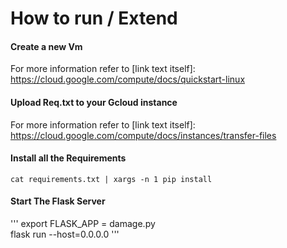 # How to run / Extend

#### Create a new Vm
For more information refer to [link text itself]: https://cloud.google.com/compute/docs/quickstart-linux

#### Upload Req.txt to your Gcloud instance
For more information refer to [link text itself]: https://cloud.google.com/compute/docs/instances/transfer-files

#### Install all the Requirements
```
cat requirements.txt | xargs -n 1 pip install
```

#### Start The Flask Server
'''
export FLASK_APP = damage.py\
flask run --host=0.0.0.0
'''